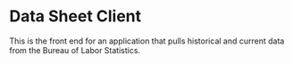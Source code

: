 # Data Sheet Client

This is the front end for an application that pulls historical and current data from the Bureau of Labor Statistics.
